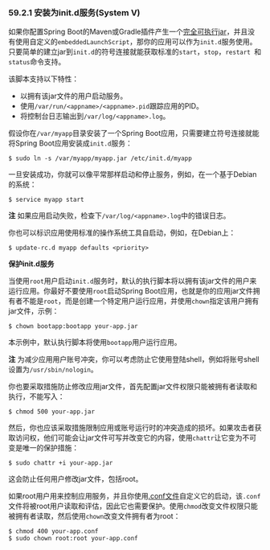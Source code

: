 ### 59.2.1 安装为init.d服务(System V)

如果你配置Spring Boot的Maven或Gradle插件产生一个[完全可执行jar](https://docs.spring.io/spring-boot/docs/2.0.0.RELEASE/reference/htmlsingle/#deployment-install)，并且没有使用自定义的`embeddedLaunchScript`，那你的应用可以作为`init.d`服务使用。只要简单的建立jar到`init.d`的符号连接就能获取标准的`start`，`stop`，`restart `和`status`命令支持。

该脚本支持以下特性：
- 以拥有该jar文件的用户启动服务。
- 使用`/var/run/<appname>/<appname>.pid`跟踪应用的PID。
- 将控制台日志输出到`/var/log/<appname>.log`。

假设你在`/var/myapp`目录安装了一个Spring Boot应用，只需要建立符号连接就能将Spring Boot应用安装成`init.d`服务：
```shell
$ sudo ln -s /var/myapp/myapp.jar /etc/init.d/myapp
```
一旦安装成功，你就可以像平常那样启动和停止服务，例如，在一个基于Debian的系统：
```shell
$ service myapp start
```
**注** 如果应用启动失败，检查下`/var/log/<appname>.log`中的错误日志。

你也可以标识应用使用标准的操作系统工具自启动，例如，在Debian上：
```shell
$ update-rc.d myapp defaults <priority>
```

**保护init.d服务**

当使用`root`用户启动`init.d`服务时，默认的执行脚本将以拥有该jar文件的用户来运行应用。你最好不要使用`root`启动Spring Boot应用，也就是你的应用jar文件拥有者不能是`root`，而是创建一个特定用户运行应用，并使用`chown`指定该用户拥有jar文件，示例：
```shell
$ chown bootapp:bootapp your-app.jar
```
本示例中，默认执行脚本将使用`bootapp`用户运行应用。

**注** 为减少应用用户账号冲突，你可以考虑防止它使用登陆shell，例如将账号shell设置为`/usr/sbin/nologin`。

你也要采取措施防止修改应用jar文件，首先配置jar文件权限只能被拥有者读取和执行，不能写入：
```shell
$ chmod 500 your-app.jar
```
然后，你也应该采取措施限制应用或账号运行时的冲突造成的损坏。如果攻击者获取访问权，他们可能会让jar文件可写并改变它的内容，使用`chattr`让它变为不可变是唯一的保护措施：
```shell
$ sudo chattr +i your-app.jar
```
这会防止任何用户修改jar文件，包括root。

如果root用户用来控制应用服务，并且你使用[.conf文件](https://docs.spring.io/spring-boot/docs/2.0.0.RELEASE/reference/htmlsingle/#deployment-script-customization-conf-file)自定义它的启动，该`.conf`文件将被root用户读取和评估，因此它也需要保护。使用`chmod`改变文件权限只能被拥有者读取，然后使用`chown`改变文件拥有者为root：
```shell
$ chmod 400 your-app.conf
$ sudo chown root:root your-app.conf
```
